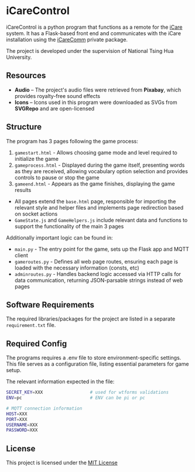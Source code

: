 # iCareControl

iCareControl is a python program that functions as a remote for the [iCare](https://github.com/Hadar-N/icare) system. It has a Flask-based front end and communicates with the iCare installation using the [iCareComm](https://github.com/Hadar-N/icare-comm) private package.

The project is developed under the supervision of National Tsing Hua University.

## Resources
- **Audio** – The project's audio files were retrieved from **Pixabay**, which provides royalty-free sound effects
- **Icons** – Icons used in this program were downloaded as SVGs from **SVGRepo** and are open-licensed

## Structure

The program has 3 pages following the game process:
1. `gamestart.html` - Allows choosing game mode and level required to initialize the game
2. `gameprocess.html` - Displayed during the game itself, presenting words as they are received, allowing vocabulary option selection and provides controls to pause or stop the game
3. `gameend.html` - Appears as the game finishes, displaying the game results
- All pages extend the `base.html` page, responsible for importing the relevant style and helper files and implements page redirection based on socket actions
- `GameState.js` and `GameHelpers.js` include relevant data and functions to support the functionality of the main 3 pages

Additionally important logic can be found in:
- `main.py` - The entry point for the game, sets up the Flask app and MQTT client
- `gameroutes.py` - Defines all web page routes, ensuring each page is loaded with the necessary information (consts, etc)
- `adminroutes.py` - Handles backend logic accessed via HTTP calls for data communication, returning JSON-parsable strings instead of web pages

## Software Requirements

The required libraries/packages for the project are listed in a separate `requirement.txt` file.

## Required Config

The programs requires a .env file to store environment-specific settings. This file serves as a configuration file, listing essential parameters for game setup.

The relevant information expected in the file:

```bash
SECRET_KEY=XXX                  # used for wtforms validations
ENV=pc                          # ENV can be pi or pc

# MQTT connection information
HOST=XXX
PORT=XXX
USERNAME=XXX
PASSWORD=XXX
```

## License

This project is licensed under the [MIT License](https://choosealicense.com/licenses/mit/)